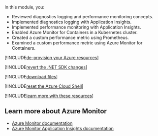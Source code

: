 In this module, you:

- Reviewed diagnostics logging and performance monitoring concepts.
- Implemented diagnostics logging with Application Insights.
- Implemented performance monitoring with Application Insights.
- Enabled Azure Monitor for Containers in a Kubernetes cluster.
- Created a custom performance metric using Prometheus.
- Examined a custom performance metric using Azure Monitor for Containers.

[!INCLUDE[de-provision your Azure resources](../../includes/microservices/remove-az-resources.md)]

[!INCLUDE[revert the .NET SDK changes](../../includes/microservices/revert-dotnet-sdk-changes.md)]

[!INCLUDE[download files](../../includes/summary-download-cloud-drive.md)]

[!INCLUDE[reset the Azure Cloud Shell](../../includes/microservices/reset-az-cloud-shell.md)]

[!INCLUDE[learn more with these resources](../../includes/microservices/learn-more.md)]

## Learn more about Azure Monitor

- [Azure Monitor documentation](/azure/azure-monitor/)
- [Azure Monitor Application Insights documentation](/azure/azure-monitor/azure-monitor-app-hub)
